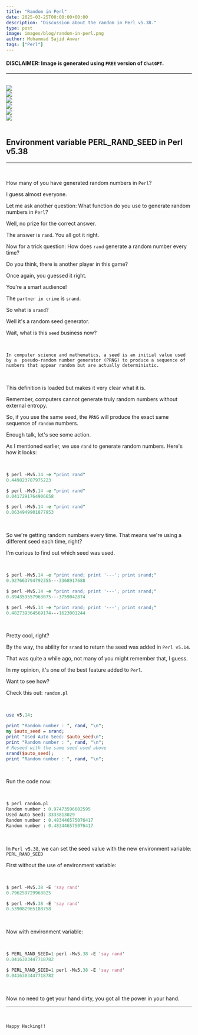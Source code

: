 ```yaml
---
title: "Random in Perl"
date: 2025-03-25T00:00:00+00:00
description: "Discussion about the random in Perl v5.38."
type: post
image: images/blog/random-in-perl.png
author: Mohammad Sajid Anwar
tags: ["Perl"]
---
```


#### **DISCLAIMER:** Image is generated using `FREE` version of `ChatGPT`.
***

<br>

<div class="container">
    <div class="row">
        <div class="col-12 col-sm mb-4 p-2 text-center">
            <a href="/blog/slurp-in-perl" title="Slurp in Perl">
                <img src="/images/blog/slurp-mini.png" class="img-fluid">
            </a>
        </div>
        <div class="col-12 col-sm mb-4 p-2 text-center">
            <a href="/blog/scientist-in-perl" title="Scientist in Perl">
                <img src="/images/blog/scientist-in-perl-mini.png" class="img-fluid">
            </a>
        </div>
        <div class="col-12 col-sm mb-4 p-2 text-center">
            <a href="/blog/extraction-in-perl" title="Text Extraction in Perl">
                <img src="/images/blog/extraction-in-perl-mini.png" class="img-fluid">
            </a>
        </div>
        <div class="col-12 col-sm mb-4 p-2 text-center">
            <a href="/blog/subroutine-signatures" title="Subroutine Signatures in Perl">
                <img src="/images/blog/subroutine-signatures-mini.png" class="img-fluid">
            </a>
        </div>
        <div class="col-12 col-sm mb-4 p-2 text-center">
            <a href="/blog/perl-regex" title="Perl Regex">
                <img src="/images/blog/perl-regex-mini.png" class="img-fluid rounded-3 border border-3">
            </a>
        </div>
        <div class="col-12 col-sm mb-4 p-2 text-center">
            <a href="/blog/read-large-file" title="Read Large File">
                <img src="/images/blog/read-large-file-mini.png" class="img-fluid">
            </a>
        </div>
    </div>
</div>

<br>

## Environment variable PERL_RAND_SEED in Perl v5.38
***

<br>

How many of you have generated random numbers in `Perl`?

I guess almost everyone.

Let me ask another question: What function do you use to generate random numbers in `Perl`?

Well, no prize for the correct answer.

The answer is `rand`. You all got it right.

Now for a trick question: How does `rand` generate a random number every time?

Do you think, there is another player in this game?

Once again, you guessed it right.

You're a smart audience!

The `partner in crime` is `srand`.

So what is `srand`?

Well it's a random seed generator.

Wait, what is this `seed` business now?

<br>

    In computer science and mathematics, a seed is an initial value used
    by a  pseudo-random number generator (PRNG) to produce a sequence of
    numbers that appear random but are actually deterministic.

<br>

This definition is loaded but makes it very clear what it is.

Remember, computers cannot generate truly random numbers without external entropy.

So, if you use the same seed, the `PRNG` will produce the exact same sequence of `random` numbers.

Enough talk, let's see some action.

As I mentioned earlier, we use `rand` to generate random numbers. Here's how it looks:

<br>

```perl
$ perl -Mv5.14 -e "print rand"
0.449823787975223

$ perl -Mv5.14 -e "print rand"
0.0417291764906658

$ perl -Mv5.14 -e "print rand"
0.0634949901877953
```

<br>

So we're getting random numbers every time. That means we're using a different seed each time, right?

I'm curious to find out which seed was used.

<br>

```perl
$ perl -Mv5.14 -e "print rand; print '---'; print srand;"
0.927663794792355---3368917688

$ perl -Mv5.14 -e "print rand; print '---'; print srand;"
0.894359557963075---3759042874

$ perl -Mv5.14 -e "print rand; print '---'; print srand;"
0.482739364569174---1623001244
```

<br>

Pretty cool, right?

By the way, the ability for `srand` to return the seed was added in `Perl v5.14`.

That was quite a while ago, not many of you might remember that, I guess.

In my opinion, it's one of the best feature added to `Perl`.

Want to see how?

Check this out: `random.pl`

<br>

```perl
use v5.14;

print "Random number : ", rand, "\n";
my $auto_seed = srand;
print "Used Auto Seed: $auto_seed\n";
print "Random number : ", rand, "\n";
# Reseed with the same seed used above
srand($auto_seed);
print "Random number : ", rand, "\n";
```

<br>

Run the code now:

<br>

```perl
$ perl random.pl
Random number : 0.97473596602595
Used Auto Seed: 3333813029
Random number : 0.483446575076417
Random number : 0.483446575076417
```

<br>

In `Perl v5.38`, we can set the seed value with the new environment variable: `PERL_RAND_SEED`

First without the use of environment variable:

<br>

``` perl
$ perl -Mv5.38 -E 'say rand'
0.796259729963825

$ perl -Mv5.38 -E 'say rand'
0.539082965188758
```

<br>

Now with environment variable:

<br>

```perl
$ PERL_RAND_SEED=1 perl -Mv5.38 -E 'say rand'
0.0416303447718782

$ PERL_RAND_SEED=1 perl -Mv5.38 -E 'say rand'
0.0416303447718782
```

<br>

Now no need to get your hand dirty, you got all the power in your hand.

***

<br>

`Happy Hacking!!`
